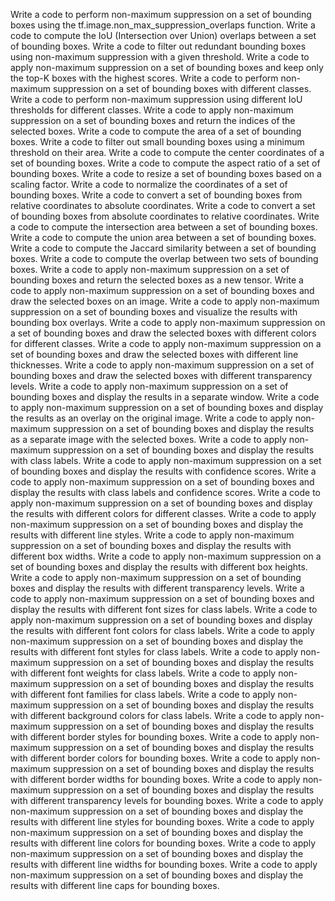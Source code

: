 Write a code to perform non-maximum suppression on a set of bounding boxes using the tf.image.non_max_suppression_overlaps function.
Write a code to compute the IoU (Intersection over Union) overlaps between a set of bounding boxes.
Write a code to filter out redundant bounding boxes using non-maximum suppression with a given threshold.
Write a code to apply non-maximum suppression on a set of bounding boxes and keep only the top-K boxes with the highest scores.
Write a code to perform non-maximum suppression on a set of bounding boxes with different classes.
Write a code to perform non-maximum suppression using different IoU thresholds for different classes.
Write a code to apply non-maximum suppression on a set of bounding boxes and return the indices of the selected boxes.
Write a code to compute the area of a set of bounding boxes.
Write a code to filter out small bounding boxes using a minimum threshold on their area.
Write a code to compute the center coordinates of a set of bounding boxes.
Write a code to compute the aspect ratio of a set of bounding boxes.
Write a code to resize a set of bounding boxes based on a scaling factor.
Write a code to normalize the coordinates of a set of bounding boxes.
Write a code to convert a set of bounding boxes from relative coordinates to absolute coordinates.
Write a code to convert a set of bounding boxes from absolute coordinates to relative coordinates.
Write a code to compute the intersection area between a set of bounding boxes.
Write a code to compute the union area between a set of bounding boxes.
Write a code to compute the Jaccard similarity between a set of bounding boxes.
Write a code to compute the overlap between two sets of bounding boxes.
Write a code to apply non-maximum suppression on a set of bounding boxes and return the selected boxes as a new tensor.
Write a code to apply non-maximum suppression on a set of bounding boxes and draw the selected boxes on an image.
Write a code to apply non-maximum suppression on a set of bounding boxes and visualize the results with bounding box overlays.
Write a code to apply non-maximum suppression on a set of bounding boxes and draw the selected boxes with different colors for different classes.
Write a code to apply non-maximum suppression on a set of bounding boxes and draw the selected boxes with different line thicknesses.
Write a code to apply non-maximum suppression on a set of bounding boxes and draw the selected boxes with different transparency levels.
Write a code to apply non-maximum suppression on a set of bounding boxes and display the results in a separate window.
Write a code to apply non-maximum suppression on a set of bounding boxes and display the results as an overlay on the original image.
Write a code to apply non-maximum suppression on a set of bounding boxes and display the results as a separate image with the selected boxes.
Write a code to apply non-maximum suppression on a set of bounding boxes and display the results with class labels.
Write a code to apply non-maximum suppression on a set of bounding boxes and display the results with confidence scores.
Write a code to apply non-maximum suppression on a set of bounding boxes and display the results with class labels and confidence scores.
Write a code to apply non-maximum suppression on a set of bounding boxes and display the results with different colors for different classes.
Write a code to apply non-maximum suppression on a set of bounding boxes and display the results with different line styles.
Write a code to apply non-maximum suppression on a set of bounding boxes and display the results with different box widths.
Write a code to apply non-maximum suppression on a set of bounding boxes and display the results with different box heights.
Write a code to apply non-maximum suppression on a set of bounding boxes and display the results with different transparency levels.
Write a code to apply non-maximum suppression on a set of bounding boxes and display the results with different font sizes for class labels.
Write a code to apply non-maximum suppression on a set of bounding boxes and display the results with different font colors for class labels.
Write a code to apply non-maximum suppression on a set of bounding boxes and display the results with different font styles for class labels.
Write a code to apply non-maximum suppression on a set of bounding boxes and display the results with different font weights for class labels.
Write a code to apply non-maximum suppression on a set of bounding boxes and display the results with different font families for class labels.
Write a code to apply non-maximum suppression on a set of bounding boxes and display the results with different background colors for class labels.
Write a code to apply non-maximum suppression on a set of bounding boxes and display the results with different border styles for bounding boxes.
Write a code to apply non-maximum suppression on a set of bounding boxes and display the results with different border colors for bounding boxes.
Write a code to apply non-maximum suppression on a set of bounding boxes and display the results with different border widths for bounding boxes.
Write a code to apply non-maximum suppression on a set of bounding boxes and display the results with different transparency levels for bounding boxes.
Write a code to apply non-maximum suppression on a set of bounding boxes and display the results with different line styles for bounding boxes.
Write a code to apply non-maximum suppression on a set of bounding boxes and display the results with different line colors for bounding boxes.
Write a code to apply non-maximum suppression on a set of bounding boxes and display the results with different line widths for bounding boxes.
Write a code to apply non-maximum suppression on a set of bounding boxes and display the results with different line caps for bounding boxes.